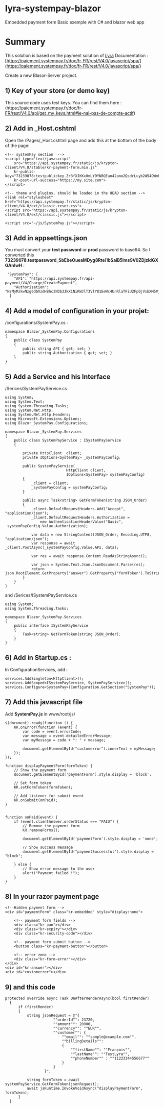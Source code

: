 ﻿# lyra-systempay-blazor
Embedded payment form Basic exemple with C# and blazor web app


# Summary 
This solution is based on the payment solution of [Lyra](https://www.lyra.com/)
Documentation : [https://paiement.systempay.fr/doc/fr-FR/rest/V4.0/javascript/spa/](https://paiement.systempay.fr/doc/fr-FR/rest/V4.0/javascript/spa/) 

Create a new Blasor-Server project.

## 1) Key of your store (or demo key)
This source code uses test keys. You can find them here : (https://paiement.systempay.fr/doc/fr-FR/rest/V4.0/api/get_my_keys.html#je-nai-pas-de-compte-actif)

## 2) Add in _Host.cshtml
Open the /Pages/_Host.cshtml page and add this at the bottom of the body of the page:

```
<!-- systemPay section  -->
<script type="text/javascript"
    src="https://api.systempay.fr/static/js/krypton-client/V4.0/stable/kr-payment-form.min.js" 
    kr-public-key="73239078:testpublickey_Zr3fXIKKx0mLY9YNBQEan42ano2QsdrLuyb2W54QWmUJQ"
    kr-post-url-success="https://my.site.com">
</script>

<!-- theme and plugins. should be loaded in the HEAD section -->
<link rel="stylesheet" href="https://api.systempay.fr/static/js/krypton-client/V4.0/ext/classic-reset.css">
<script src="https://api.systempay.fr/static/js/krypton-client/V4.0/ext/classic.js"></script>

<script src="~/js/SystemPay.js"></script>
```

## 3) Add in appsettings.json
You must convert your **test password** or **prod** password to base64. So I converted this **73239078:testpassword_SbEbeOueaMDyg8Rtei1bSaiB5lms9V0ZDjzldGXGAnIwH** :  
```
 "SystemPay": {
    "API": "https://api.systempay.fr/api-payment/V4/Charge/CreatePayment",
    "Authorization": "NzMyMzkwNzg6dGVzdHBhc3N3b3JkX1NiRWJlT3VlYU1EeWc4UnRlaTFiU2FpQjVsbXM5VjBaRGp6bGRHWEdBbkl3SA=="
  }
```

## 4) Add a model of configuration in your projet:
/configurations/SystemPay.cs :
```
namespace Blazor_SystemPay.Configurations
{
    public class SystemPay
    {
        public string API { get; set; }
        public string Authorization { get; set; }
    }
}
```

## 5) Add a Service and his Interface
/Serices/SystemPayService.cs
```
using System;
using System.Text;
using System.Threading.Tasks;
using System.Net.Http;
using System.Net.Http.Headers;
using Microsoft.Extensions.Options;
using Blazor_SystemPay.Configurations;

namespace Blazor_SystemPay.Services
{
    public class SystemPayService : ISystemPayService
    {
        
        private HttpClient _client;
        private IOptions<SystemPay> _systemPayConfig;

        public SystemPayService(
                            HttpClient client,
                            IOptions<SystemPay> systemPayConfig)
        {
            _client = client;
            _systemPayConfig = systemPayConfig;
        }

        public async Task<string> GetFormToken(string JSON_Order)
        {
            _client.DefaultRequestHeaders.Add("Accept", "application/json");
            _client.DefaultRequestHeaders.Authorization =
                new AuthenticationHeaderValue("Basic", _systemPayConfig.Value.Authorization);

            var data = new StringContent(JSON_Order, Encoding.UTF8, "application/json");
            var response = await _client.PostAsync(_systemPayConfig.Value.API, data);

            var res = await response.Content.ReadAsStringAsync();

            var json = System.Text.Json.JsonDocument.Parse(res);
            return json.RootElement.GetProperty("answer").GetProperty("formToken").ToString();
        }
    }
}
```

and /Serices/ISystemPayService.cs
```
using System;
using System.Threading.Tasks;

namespace Blazor_SystemPay.Services
{
    public interface ISystemPayService
    {
        Task<string> GetFormToken(string JSON_Order);
    }
}
```

## 6) Add in Startup.cs :
In ConfigurationServices, add :
```
services.AddSingleton<HttpClient>();
services.AddScoped<ISystemPayService, SystemPayService>();
services.Configure<SystemPay>(Configuration.GetSection("SystemPay"));
```

## 7) Add this javascript file
Add **SystemPay.js** in www/root/js/
```
$(document).ready(function () {
    KR.onError(function (event) {
        var code = event.errorCode;
        var message = event.detailedErrorMessage;
        var myMessage = code + ": " + message;

        document.getElementById("customerror").innerText = myMessage;
    });
});

function displayPaymentForm(formToken) {
    // Show the payment form
    document.getElementById('paymentForm').style.display = 'block';

    // Set form token
    KR.setFormToken(formToken);

    // Add listener for submit event
    KR.onSubmit(onPaid);
}


function onPaid(event) {
    if (event.clientAnswer.orderStatus === "PAID") {
        // Remove the payment form
        KR.removeForms();

        document.getElementById('paymentForm').style.display = 'none';

        // Show success message
        document.getElementById("paymentSuccessful").style.display = "block";

    } else {
        // Show error message to the user
        alert("Payment failed !");
    }
}
```

## 8) In your razor payment page

```
<!--Hidden payment form -->
<div id="paymentForm" class="kr-embedded" style="display:none">

    <!-- payment form fields -->
    <div class="kr-pan"></div>
    <div class="kr-expiry"></div>
    <div class="kr-security-code"></div>

    <!-- payment form submit button -->
    <button class="kr-payment-button"></button>

    <!-- error zone -->
    <div class="kr-form-error"></div>
</div>
<div id="kr-answer"></div>
<div id="customerror"></div>
```

## 9) and this code

```
protected override async Task OnAfterRenderAsync(bool firstRender)
  {
      if (firstRender)
      {
          string jsonRequest = @"{
                      ""orderId"": 23720,
                      ""amount"": 20000,
                      ""currency"": ""EUR"",
                      ""customer"": {
                          ""email"": ""sample@example.com"",
                          ""billingDetails"":
                          {
                              ""firstName"": ""François"",
                              ""lastName"": ""TestLyra"",
                              ""phoneNumber"" : ""11223344556677""
                          }
                      }
                  }";

          string formToken = await systemPayService.GetFormToken(jsonRequest);
          await jsRuntime.InvokeVoidAsync("displayPaymentForm", formToken);
      }
  }
```